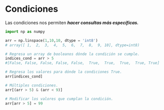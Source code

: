 # Condiciones

Las condiciones nos permiten ***hacer consultas más específicas.***

```python
import np as numpy

arr = np.linspace(1,10,10, dtype = 'int8') 
# array([ 1,  2,  3,  4,  5,  6,  7,  8,  9, 10], dtype=int8)

# Regresa un array de booleanos dónde la condición se cumple.
indices_cond = arr > 5 
#[False, False, False, False, False,  True,  True,  True,  True, True]

# Regresa los valores para dónde la condiciones True.
arr[indices_cond]

# Múltiples condiciones.
arr[(arr > 5) & (arr < 9)]

# Modificar los valores que cumplan la condición.
arr[arr > 5] = 99
```
